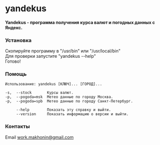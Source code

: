 # yandekus
#### Yandekus - программа получения курса валют и погодных данных c Яндекс.

### Установка

Скопируйте программу в "/usr/bin" или "/usr/local/bin"  
Для проверки запустите "yandekus --help"  
Готово!

### Помощь

    Использование: yandekus [КЛЮЧ]... [ГОРОД]...
    
    -s,  --stock       Курсы валют.
    -p,  --pogoda=msk  Метео данные по городу Москва.
    -p,  --pogoda=spb  Метео данные по городу Санкт-Петербург.
    
         --help        Показать эту справку и выйти.
         --version     Показать информацию о версии и выйти.
         
### Контакты

Email work.makhonin@gmail.com
